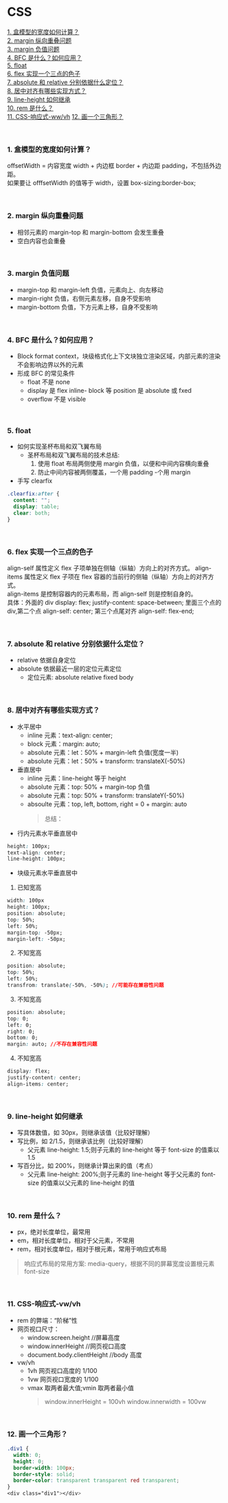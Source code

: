 # CSS

[1. 盒模型的宽度如何计算？](#pro1)  
[2. margin 纵向重叠问题](#pro2)  
[3. margin 负值问题](#pro3)  
[4. BFC 是什么？如何应用？](#pro4)  
[5. float](#pro5)  
[6. flex 实现一个三点的色子](#pro6)  
[7. absolute 和 relative 分别依据什么定位？](#pro7)  
[8. 居中对齐有哪些实现方式？](#pro8)  
[9. line-height 如何继承](#pro9)  
[10. rem 是什么？](#pro10)  
[11. CSS-响应式-ww/vh](#pro11)
[12. 画一个三角形？](#pro12)

<br>

<h3 id="pro1">1. 盒模型的宽度如何计算？</h3>

offsetWidth = 内容宽度 width + 内边框 border + 内边距 padding，不包括外边距。  
如果要让 offfsetWidth 的值等于 width，设置 box-sizing:border-box;

<br>

<h3 id="pro2">2. margin 纵向重叠问题</h3>

- 相邻元素的 margin-top 和 margin-bottom 会发生重叠
- 空白内容也会重叠

<br>

<h3 id="pro3">3. margin 负值问题</h3>

- margin-top 和 margin-left 负值，元素向上、向左移动
- margin-right 负值，右侧元素左移，自身不受影响
- margin-bottom 负值，下方元素上移，自身不受影响

<br>

<h3 id="pro4"> 4. BFC 是什么？如何应用？</h3>

- Block format context，块级格式化上下文块独立渲染区域，内部元素的渲染不会影响边界以外的元素
- 形成 BFC 的常见条件
  - float 不是 none
  - display 是 flex inline- block 等 position 是 absolute 或 fxed
  - overflow 不是 visible

<br>

<h3 id="pro5">5. float</h3>

- 如何实现圣杯布局和双飞翼布局
  - 圣杯布局和双飞翼布局的技术总结:
    1. 使用 float 布局两侧使用 margin 负值，以便和中间内容横向重叠
    2. 防止中间内容被两侧覆盖，一个用 padding -个用 margin
- 手写 clearfix

```css
.clearfix:after {
  content: "";
  display: table;
  clear: both;
}
```

<br>

<h3 id="pro6">6. flex 实现一个三点的色子</h3>

align-self 属性定义 flex 子项单独在侧轴（纵轴）方向上的对齐方式。
align-items 属性定义 flex 子项在 flex 容器的当前行的侧轴（纵轴）方向上的对齐方式。  
align-items 是控制容器内的元素布局，而 align-self 则是控制自身的。  
具体：外面的 div display: flex; justify-content: space-between; 里面三个点的 div,第二个点 align-self: center; 第三个点尾对齐 align-self: flex-end;

<br>

<h3 id="pro7">7. absolute 和 relative 分别依据什么定位？</h3>

- relative 依据自身定位
- absolute 依据最近一层的定位元素定位
  - 定位元素: absolute relative fixed body

<br>

<h3 id="pro8">8. 居中对齐有哪些实现方式？</h3>

- 水平居中
  - inline 元素：text-align: center;
  - block 元素：margin: auto;
  - absolute 元素：let：50% + margin-left 负值(宽度一半)
  - absolute 元素：let：50% + transform: translateX(-50%)
- 垂直居中
  - inline 元素：line-height 等于 height
  - absolute 元素：top: 50% + margin-top 负值
  - absolute 元素：top: 50% + transform: translateY(-50%)
  - absoulte 元素：top, left, bottom, right = 0 + margin: auto
    > 总结：
- 行内元素水平垂直居中

```css
height: 100px;
text-align: center;
line-height: 100px;
```

- 块级元素水平垂直居中

1. 已知宽高

```css
width: 100px
height: 100px;
position: absolute;
top: 50%;
left: 50%;
margin-top: -50px;
margin-left: -50px;
```

2. 不知宽高

```css
position: absolute;
top: 50%;
left: 50%;
transfrom: translate(-50%, -50%); //可能存在兼容性问题
```

3. 不知宽高

```css
position: absolute;
top: 0;
left: 0;
right: 0;
bottom: 0;
margin: auto; //不存在兼容性问题
```

4. 不知宽高

```css
display: flex;
justify-content: center;
align-items: center;
```

<br>

<h3 id="pro9">9. line-height 如何继承</h3>

- 写具体数值，如 30px，则继承该值（比较好理解）
- 写比例，如 2/1.5，则继承该比例（比较好理解）
  - 父元素 line-height: 1.5;则子元素的 line-height 等于 font-size 的值乘以 1.5
- 写百分比，如 200%，则继承计算出来的值（考点）
  - 父元素 line-height: 200%;则子元素的 line-height 等于父元素的 font-size 的值乘以父元素的 line-height 的值

<br>

<h3 id="pro10">10. rem 是什么？</h3>

- px，绝对长度单位，最常用
- em，相对长度单位，相对于父元素，不常用
- rem，相对长度单位，相对于根元素，常用于响应式布局

> 响应式布局的常用方案: media-query，根据不同的屏幕宽度设置根元素 font-size

<br>

<h3 id="pro11">11. CSS-响应式-vw/vh</h3>

- rem 的弊端：“阶梯”性
- 网页视口尺寸：
  - window.screen.height //屏幕高度
  - window.innerHeight //网页视口高度
  - document.body.clientHeight //body 高度
- vw/vh
  - 1vh 网页视口高度的 1/100
  - 1vw 网页视口宽度的 1/100
  - vmax 取两者最大值;vmin 取两者最小值
    > window.innerHeight = 100vh
    > window.innerwidth = 100vw

<br>

<h3 id="pro12">12. 画一个三角形？</h3>

```css
.div1 {
  width: 0;
  height: 0;
  border-width: 100px;
  border-style: solid;
  border-color: transparent transparent red transparent;
}
<div class="div1"></div>
```
